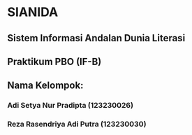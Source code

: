 # SIANIDA
## Sistem Informasi Andalan Dunia Literasi

## Praktikum PBO (IF-B)
## Nama Kelompok:
### Adi Setya Nur Pradipta (123230026)
### Reza Rasendriya Adi Putra (123230030)
